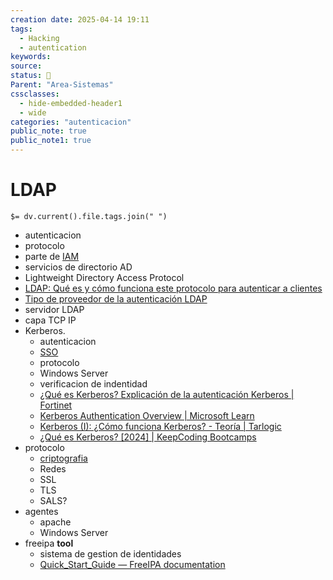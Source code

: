 ```yaml
---
creation date: 2025-04-14 19:11
tags:
  - Hacking
  - autentication
keywords: 
source: 
status: 📌
Parent: "Area-Sistemas"
cssclasses:
  - hide-embedded-header1
  - wide
categories: "autenticacion"
public_note: true
public_note1: true
---
```

# LDAP
`$= dv.current().file.tags.join(" ")`

- autenticacion
- protocolo
- parte de [IAM](/Projects/Autenticacion/IAM.md)
- servicios de directorio AD
- Lightweight Directory Access Protocol
- [LDAP: Qué es y cómo funciona este protocolo para autenticar a clientes](https://www.redeszone.net/tutoriales/servidores/que-es-ldap-funcionamiento/#538404-que-es-ldap-y-para-que-sirve) 
- [Tipo de proveedor de la autenticación LDAP](https://help.blackboard.com/es-es/Learn/Administrator/SaaS/Authentication/Implement_Authentication/LDAP_Authentication_Provider_Type#:~:text=El%20protocolo%20ligero%20de%20acceso,directorios%20y%20recuperar%20la%20informaci%C3%B3n.) 
- servidor LDAP
- capa TCP IP
- Kerberos.  
	- autenticacion
	- [SSO](/Projects/Autenticacion/SSO.md)
	- protocolo
	- Windows Server
	- verificacion de indentidad
	- [¿Qué es Kerberos? Explicación de la autenticación Kerberos | Fortinet](https://www.fortinet.com/lat/resources/cyberglossary/kerberos-authentication#:~:text=Un%20Kerberos%20es%20un%20sistema,web%20que%20visitan%20en%20l%C3%ADnea.)
	- [Kerberos Authentication Overview | Microsoft Learn](https://learn.microsoft.com/es-es/windows-server/security/kerberos/kerberos-authentication-overview) 
	- [Kerberos (I): ¿Cómo funciona Kerberos? - Teoría | Tarlogic](https://www.tarlogic.com/es/blog/como-funciona-kerberos/) 
	- [¿Qué es Kerberos? \[2024\] | KeepCoding Bootcamps](https://keepcoding.io/blog/que-es-kerberos/) 
- protocolo
	- [criptografia](/Projects/Autenticacion/criptografia.md)
	- Redes
	- SSL
	- TLS
	- SALS?
- agentes
	- apache
	- Windows Server 
- freeipa **tool**
	- sistema de gestion de identidades
	- [Quick\_Start\_Guide — FreeIPA documentation](https://www.freeipa.org/page/Quick_Start_Guide) 